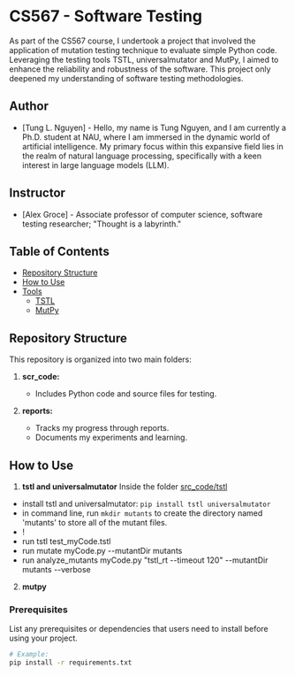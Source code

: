 # CS567 - Software Testing
As part of the CS567 course, I undertook a project that involved the application of mutation testing technique to evaluate simple Python code. Leveraging the testing tools TSTL, universalmutator and MutPy, I aimed to enhance the reliability and robustness of the software. This project only deepened my understanding of software testing methodologies.

## Author
- [Tung L. Nguyen] - Hello, my name is Tung Nguyen, and I am currently a Ph.D. student at NAU, where I am immersed in the dynamic world of artificial intelligence. My primary focus within this expansive field lies in the realm of natural language processing, specifically with a keen interest in large language models (LLM).

## Instructor
- [Alex Groce] - Associate professor of computer science, software testing researcher; "Thought is a labyrinth."

## Table of Contents
- [Repository Structure](#repository-structure)
- [How to Use](#how-to-use)
- [Tools](#tools)
  - [TSTL](#tstl)
  - [MutPy](#mutpy)

## Repository Structure
This repository is organized into two main folders:
1. **scr_code:**
    - Includes Python code and source files for testing.

2. **reports:**
    - Tracks my progress through reports.
    - Documents my experiments and learning.

## How to Use
1. **tstl and universalmutator**
Inside the folder [src_code/tstl](./src_code/tstl)
- install tstl and universalmutator: ``` pip install tstl universalmutator ```
- in command line, run ``` mkdir mutants ``` to create the directory named 'mutants' to store all of the mutant files.
- !
- run tstl test_myCode.tstl
- run mutate myCode.py --mutantDir mutants
- run analyze_mutants myCode.py "tstl_rt --timeout 120" --mutantDir mutants --verbose

2. **mutpy**


### Prerequisites

List any prerequisites or dependencies that users need to install before using your project.

```bash
# Example:
pip install -r requirements.txt
```
